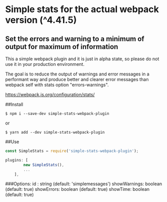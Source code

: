 # Simple stats for the actual webpack version (^4.41.5)
## Set the errors and warning to a minimum of output for maximum of information

This a simple webpack plugin and it is just in alpha state, 
so please do not use it in your production environment.

The goal is to reduce the output of warnings and error messages in a performant 
way and produce better and clearer error messages than webpack self with stats option 
"errors-warnings".

https://webpack.js.org/configuration/stats/

##Install
```npm
$ npm i --save-dev simple-stats-webpack-plugin
```
or
```yarn
$ yarn add --dev simple-stats-webpack-plugin
```

##Use

```js
const SimpleStats = require('simple-stats-webpack-plugin');
```

```js
plugins: [
        new SimpleStats(),
        ...
    ],
```
###Options:
    id : string (default: 'simplemessages') 
    showWarnings: boolean (default: true)
    showErrors: boolean (default: true)
    showTime: boolean (default: true)